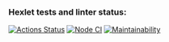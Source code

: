 ### Hexlet tests and linter status:
[![Actions Status](https://github.com/Obyrif/java-project-71/workflows/hexlet-check/badge.svg)](https://github.com/Obyrif/java-project-71/actions)
[![Node CI](https://github.com/Obyrif/java-project-71/workflows/Node_CI/badge.svg?event=push)](https://github.com/Obyrif/java-project-71/actions/workflows/github-actions-demo.yml)
[![Maintainability](https://api.codeclimate.com/v1/badges/c7799187e6f276ab2822/maintainability)](https://codeclimate.com/github/Obyrif/java-project-71/maintainability)


